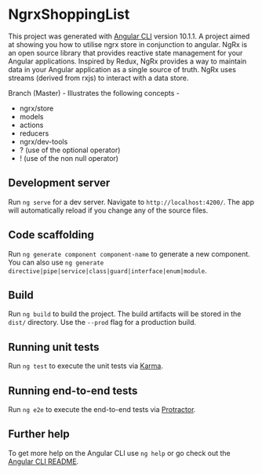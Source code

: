 # NgrxShoppingList

This project was generated with [Angular CLI](https://github.com/angular/angular-cli) version 10.1.1.  A project aimed at showing you how to utilise ngrx store in conjunction to angular. NgRx is an open source library that provides reactive state management for your Angular applications. Inspired by Redux, NgRx provides a way to maintain data in your Angular application as a single source of truth. NgRx uses streams (derived from rxjs) to interact with a data store.    

Branch (Master) - Illustrates the following concepts - 

- ngrx/store 
- models 
- actions 
- reducers
- ngrx/dev-tools
- ? (use of the optional operator)
- ! (use of the non null operator)

## Development server

Run `ng serve` for a dev server. Navigate to `http://localhost:4200/`. The app will automatically reload if you change any of the source files.

## Code scaffolding

Run `ng generate component component-name` to generate a new component. You can also use `ng generate directive|pipe|service|class|guard|interface|enum|module`.

## Build

Run `ng build` to build the project. The build artifacts will be stored in the `dist/` directory. Use the `--prod` flag for a production build.

## Running unit tests

Run `ng test` to execute the unit tests via [Karma](https://karma-runner.github.io).

## Running end-to-end tests

Run `ng e2e` to execute the end-to-end tests via [Protractor](http://www.protractortest.org/).

## Further help

To get more help on the Angular CLI use `ng help` or go check out the [Angular CLI README](https://github.com/angular/angular-cli/blob/master/README.md).
